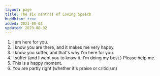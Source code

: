 ```yaml
---
layout: page
title: The six mantras of Loving Speech
buddhism: true
added: 2023-08-02
updated: 2023-08-02
---
```


1. I am here for you.
2. I know you are there, and it makes me very happy.
3. I know you suffer, and that's why I'm here for you.
4. I suffer (and I want you to know it. I'm doing my best.) Please help me. 
5. This is a happy moment.
6. You are partly right (whether it's praise or criticism)